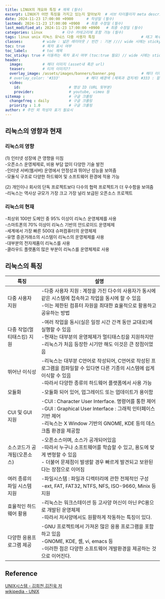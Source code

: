 ```yaml
---
title: LINUX의 개요와 특징 # 제목 (필수)
excerpt: LINUX가 어떤 특징을 가지고 있는지 알아보자  # 서브 타이틀이자 meta description (필수)
date: 2024-11-23 17:00:00 +0900      # 작성일 (필수)
lastmod: 2024-11-23 17:00:00 +0900   # 최종 수정일 (필수)
last_modified_at: 2024-11-23 17:00:00 +0900   # 최종 수정일 (필수)
categories: Linux         # 다수 카테고리에 포함 가능 (필수)
tags: linux unix 리눅스 유닉스 다중 사용자 특징                     # 태그 복수개 가능 (필수)
classes:         # wide : 넓은 레이아웃 / 빈칸 : 기본 //// wide 시에는 sticky toc 불가
toc: true        # 목차 표시 여부
toc_label:       # toc 제목
toc_sticky: true # 이동하는 목차 표시 여부 (toc:true 필요) // wide 시에는 sticky toc 불가
header: 
  image:         # 헤더 이미지 (asset내 혹은 url)
  teaser:        # 티저 이미지??
  overlay_image: /assets/images/banners/banner.png            # 헤더 이미지 (제목과 겹치게)
  # overlay_color: '#333'            # 헤더 배경색 (제목과 겹치게) #333 : 짙은 회색 (필수)
  video:
    id:                      # 영상 ID (URL 뒷부분)
    provider:                # youtube, vimeo 등
sitemap :                    # 구글 크롤링
  changefreq : daily         # 구글 크롤링
  priority : 1.0             # 구글 크롤링
author: # 주인 외 작성자 표기 필요시
---
```

<!--postNo: 20241123_003-->

## 리눅스의 영향과 현재  

### 리눅스의 영향  

(1) 인터넷 성장에 큰 영향을 미침  
-오픈소스 운영체제로, 비용 부담 없이 다양한 기술 발전  
-인터넷 서버(웹서버) 운영에서 안정성과 뛰어난 성능을 보여줌  
-모듈식 구조로 다양한 하드웨어 및 소프트웨어 환경에 적용 가능  

(2) 개인이나 회사의 단독 프로젝트보다 다수의 협력 프로젝트가 더 우수함을 보여줌  
-리눅스는 역사상 규모가 가장 크고 가장 널리 보급된 오픈소스 프로젝트  

### 리눅스의 현재  

-최상위 100만 도메인 중 95% 이상이 리눅스 운영체제를 사용  
-스마트폰의 70% 이상이 리눅스 기반의 안드로이드 운영체제  
-세계에서 가장 빠른 500대 슈퍼컴퓨터의 운영체제  
-유명 증권거래소의 시스템이 리눅스의 운영체제를 사용  
-대부분의 전자제품이 리눅스를 사용  
-클라우드 플랫폼의 많은 부분이 리눅스를 운영체제로 사용    


## 리눅스의 특징  

|특징|설명|
|---|---|
|다중 사용자 지원|-다중 사용자 지원 : 계정을 가진 다수의 사용자가 동시에 같은 시스템에 접속하고 작업을 동시에 할 수 있음<br>-이는 제한된 컴퓨터 자원을 최대한 효율적으로 활용하고 공유하는 방법|
|다중 작업(멀티태스킹) 지원|-여러 작업을 동시(실은 일정 시간 간격 동안 교대로)에 실행할 수 있음<br>-현재는 대부분의 운영체제가 멀티태스킹을 지원하지만<br>-리눅스가 처음 등장한 시기만 해도 이것은 큰 장점이었음|
|뛰어난 이식성|-리눅스는 대부분 C언어로 작성되어, C언어로 작성된 프로그램을 컴파일할 수 있다면 다른 기종의 시스템에 쉽게 이식할 수 있음<br>-따라서 다양한 종류의 하드웨어 플랫폼에서 사용 가능|
|모듈화|-모듈화 되어 있어, 업그레이드 또는 업데이트가 용이함|
|CUI 및 GUI 지원|-CUI : Character User Interface. 명령어를 통한 제어<br>-GUI : Graphical User Interface : 그래픽 인터페이스 기반 제어<br>-리눅스는 X Window 기반의 GNOME, KDE 등의 데스크톱 환경을 제공함|
|소스코드가 공개됨(오픈소스)|-오픈소스이며, 소스가 공개되어있음<br>-따라서 누구나 소프트웨어를 학습할 수 있고, 용도에 맞게 변형할 수 있음<br>- 더불어 문제점이 발생할 경우 빠르게 발견되고 보완된다는 장점으로 이어짐|
|여러 종류의 파일 시스템 지원|-파일시스템 : 파일과 디렉터리에 관한 전체적인 구성<br>-ext, FAT, FAT32, NTFS, NFS, ISO-9660, Minix 등 지원|
|효율적인 하드웨어 활용|-리눅스는 워크스테이션 등 고사양 머신이 아닌 PC용으로 개발된 운영체제<br>-따라서 저사양에서도 원활하게 작동하는 특징이 있다.|
|다양한 응용프로그램 제공|-GNU 프로젝트에서 가져온 많은 응용 프로그램을 포함하고 있음<br>-GNOME, KDE, 셸, vi, emacs 등<br>-이러한 점은 다양한 소프트웨어 개발환경을 제공하는 것으로 이어진다.|


## Reference  

[UNIX시스템 - 김희천,김진욱 저 ](https://search.shopping.naver.com/book/catalog/41474371650)  
[wikipedia - UNIX](https://ko.wikipedia.org/wiki/%EC%9C%A0%EB%8B%89%EC%8A%A4)  

